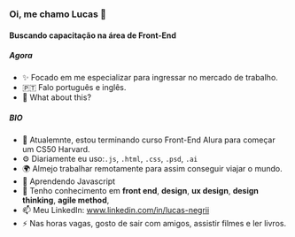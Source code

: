 ### Oi, me chamo Lucas 👋

#### Buscando capacitação na área de Front-End

##### Agora

- ✨ Focado em me especializar para ingressar no mercado de trabalho.
- 🇵🇹  Falo português e inglês.
- 🍑 What about this?

##### BIO

- 🏢 Atualemnte, estou terminando curso Front-End Alura para começar um CS50 Harvard.
- ⚙️ Diariamente eu uso:`.js`, `.html`, `.css`, `.psd`, `.ai`
- 🌍 Almejo trabalhar remotamente para assim conseguir viajar o mundo.
- 🌱 Aprendendo Javascript 
- 💬 Tenho conhecimento em **front end**, **design**, **ux design**, **design thinking**, **agile method**, 
- 📫 Meu LinkedIn: www.linkedin.com/in/lucas-negrii
- ⚡️ Nas horas vagas, gosto de sair com amigos, assistir filmes e ler livros.
